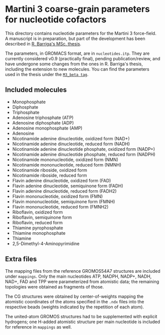 # Martini 3 coarse-grain parameters for nucleotide cofactors

This directory contains nucleotide parameters for the Martini 3 force-field. A
manuscript is in preparation, but part of the development has been described
in [R. Barriga's MSc. thesis](https://run.unl.pt/bitstream/10362/151163/1/Thesis_RodrigoBarrigaAlves%20-%20Final%20Version.pdf).

The parameters, in GROMACS format, are in `nucleotides.itp`.
They are currently considered v0.9 (practically final), pending
publication/review, and have undergone some changes from the ones in R.
Barriga's thesis, including the extension to new molecules.
You can find the parameters used in the thesis under the
[`M3_beta tag`](https://github.com/MeloLab/CofactorParameterization/tree/M3_beta).

## Included molecules

- Monophosphate
- Diphosphate
- Triphosphate
- Adenosine triphosphate (ATP)
- Adenosine diphosphate (ADP)
- Adenosine monophosphate (AMP)
- Adenosine
- Nicotinamide adenine dinucleotide, oxidized form (NAD+)
- Nicotinamide adenine dinucleotide, reduced form (NADH)
- Nicotinamide adenine dinucleotide phosphate, oxidized form (NADP+)
- Nicotinamide adenine dinucleotide phosphate, reduced form (NADPH)
- Nicotinamide mononucleotide, oxidized form (NMN)
- Nicotinamide mononucleotide, reduced form (NMNH)
- Nicotinamide riboside, oxidized form
- Nicotinamide riboside, reduced form
- Flavin adenine dinucleotide, oxidized form (FAD)
- Flavin adenine dinucleotide, semiquinone form (FADH)
- Flavin adenine dinucleotide, reduced form (FADH2)
- Flavin mononucleotide, oxidized form (FMN)
- Flavin mononucleotide, semiquinone form (FMNH)
- Flavin mononucleotide, reduced form (FMNH2)
- Riboflavin, oxidized form
- Riboflavin, semiquinone form
- Riboflavin, reduced form
- Thiamine pyrophosphate
- Thiamine monophosphate
- Thiamine
- 2,5-Dimethyl-4-Aminopyrimidine

## Extra files

The mapping files from the reference GROMOS54A7 structures are included under
`mappings`. Only the main nucleotides ATP, NADPH, NADP+, NADH, NAD+, FAD and TPP
were parameterized from atomistic data; the remaining topologies were obtained
as fragments of those.

The CG structures were obtained by center-of-weights mapping the atomistic
coordinates of the atoms specified in the `.ndx` files into the respective
beads (weights indicated by the repetition of each atom).

The united-atom GROMOS structures had to be supplemented with explicit
hydrogens; one H-added atomistic structure per main nucleotide is included for
reference in `mappings` as well.

